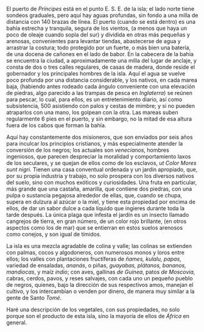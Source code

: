 El puerto de *Príncipes* está en el punto E. S. E. de la isla; el lado norte tiene sondeos graduales, pero aquí hay aguas profundas, sin fondo a una milla de distancia con 140 brazas de línea. El puerto (cuando se está dentro) es una bahía estrecha y tranquila, segura de los vientos, (a menos que haya un poco de oleaje cuando sopla del sur) y dividida en otras más pequeñas y arenosas, convenientes para levantar tiendas, abastecerse de agua y arrastrar la costura; todo protegido por un fuerte, o más bien una batería, de una docena de cañones en el lado de babor. En la cabecera de la bahía se encuentra la ciudad, a aproximadamente una milla del lugar de anclaje, y consta de dos o tres calles regulares, de casas de madera, donde reside el gobernador y los principales hombres de la isla. Aquí el agua se vuelve poco profunda por una distancia considerable, y los nativos, en cada marea baja, (habiendo antes rodeado cada ángulo conveniente con una elevación de piedras, algo parecido a las trampas de pesca en *Inglaterra*) se reúnen para pescar, lo cual, para ellos, es un entretenimiento diario, así como subsistencia, 500 asistiendo con palos y cestas de mimbre; y si no pueden atraparlos con una mano, los golpean con la otra. Las mareas suben regularmente 6 pies en el puerto, y sin embargo, no la mitad de esa altura fuera de los cabos que forman la bahía.

Aquí hay constantemente dos misioneros, que son enviados por seis años para inculcar los principios cristianos, y más especialmente atender la conversión de los negros; los actuales son *venecianos*, hombres ingeniosos, que parecen despreciar la moralidad y comportamiento laxos de los seculares, y se quejan de ellos como de los esclavos, _ut Color Mores sunt nigri_. Tienen una casa conventual ordenada y un jardín apropiado, que, por su propia industria y trabajo, no solo prospera con los diversos nativos del suelo, sino con muchos exóticos y curiosidades. Una fruta en particular, más grande que una castaña, amarilla, que contiene dos piedras, con una pulpa o sustancia pegajosa alrededor de ellas, que, cuando se chupa, supera en dulzura al azúcar o la miel, y tiene esta propiedad por encima de ellos, de dar un sabor dulce a cada líquido que ingieres durante toda la tarde después. La única plaga que infesta el jardín es un insecto llamado cangrejos de tierra, en gran número, de un color rojo brillante, (en otros aspectos como los de mar) que se entierran en estos suelos arenosos como conejos, y son igual de tímidos.

La isla es una mezcla agradable de colina y valle; las colinas se extienden con palmas, cocos y algodoneros, con numerosos monos y loros entre ellos; los valles con plantaciones fructíferas de *ñames, kulalu, papas*, variedad de ensaladas, *ananás*, o piñas, *guayabas, plátanos, bananos, mandiocas*, y maíz *indio*; con aves, gallinas *de Guinea*, patos *de Moscovia*, cabras, cerdos, pavos, y reses salvajes, con cada uno un pequeño pueblo de negros, quienes, bajo la dirección de sus respectivos amos, manejan el cultivo, y los intercambian o venden por dinero, de manera muy similar a la gente de Santo *Tomé*.

Haré una descripción de los vegetales, con sus propiedades, no solo porque son el producto de esta isla, sino la mayoría de ellos de *África* en general.